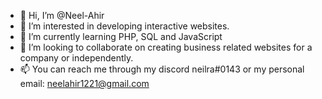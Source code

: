 - 👋 Hi, I’m @Neel-Ahir
- 👀 I’m interested in developing interactive websites. 
- 🌱 I’m currently learning PHP, SQL and JavaScript
- 💞️ I’m looking to collaborate on creating business related websites for a company or independently. 
- 📫 You can reach me through my discord neilra#0143 or my personal email: neelahir1221@gmail.com

<!---
Neel-Ahir/Neel-Ahir is a ✨ special ✨ repository because its `README.md` (this file) appears on your GitHub profile.
You can click the Preview link to take a look at your changes.
--->
